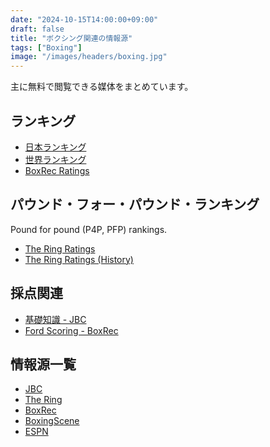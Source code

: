 ```yaml
---
date: "2024-10-15T14:00:00+09:00"
draft: false
title: "ボクシング関連の情報源"
tags: ["Boxing"]
image: "/images/headers/boxing.jpg"
---
```


主に無料で閲覧できる媒体をまとめています。

## ランキング

- [日本ランキング](https://jbc.or.jp/ranking/)
- [世界ランキング](https://www.boxingscene.com/rankings)
- [BoxRec Ratings](https://boxrec.com/en/ratings)

## パウンド・フォー・パウンド・ランキング

Pound for pound (P4P, PFP) rankings.

- [The Ring Ratings](https://www.ringtv.com/ratings/)
- [The Ring Ratings (History)](https://en.wikipedia.org/wiki/List_of_The_Ring_pound_for_pound_rankings)

## 採点関連

- [基礎知識 - JBC](https://jbc.or.jp/basic/)
- [Ford Scoring - BoxRec](https://boxrec.com/wiki/index.php/Ford_Scoring)

## 情報源一覧

- [JBC](https://jbc.or.jp/ranking/)
- [The Ring](https://www.ringtv.com/)
- [BoxRec](https://boxrec.com/)
- [BoxingScene](https://www.boxingscene.com/)
- [ESPN](https://www.espn.com/boxing/)
